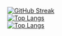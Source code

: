 [![GitHub Streak](https://github-readme-streak-stats.herokuapp.com/?user=XC0D3-X&theme=dark)](https://git.io/streak-stats)
<br>
[![Top Langs](https://github-readme-stats.vercel.app/api/top-langs/?username=XC0D3-X&layout=compact&theme=tokyonight)](https://github.com/anuraghazra/github-readme-stats)
<br>
[![Top Langs](https://github-readme-stats.vercel.app/api/top-langs/?username=XC0D3-X&langs_count=8)](https://github.com/anuraghazra/github-readme-stats)
